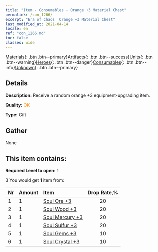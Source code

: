 ```yaml
---
title: "Item - Consumables - Orange +3 Material Chest"
permalink: /con_1266/
excerpt: "Era of Chaos  Orange +3 Material Chest"
last_modified_at: 2021-04-14
locale: en
ref: "con_1266.md"
toc: false
classes: wide
---
```

 [Materials](/Items/){: .btn .btn--primary}[Artifacts](/Items/Artifacts/){: .btn .btn--success}[Units](/Items/Units/){: .btn .btn--warning}[Heroes](/Items/Heroes/){: .btn .btn--danger}[Consumables](/Items/Consumables/){: .btn .btn--info}[Unknown](/Items/Unknown/){: .btn .btn--primary}

## Details
 **Description:** Receive a random orange +3 equipment-upgrading item.

 **Quality:** <span style="color: #FF8C00">OK</span>

 **Type:** Gift

## Gather

  None

## This item contains:

 **Required Level to open:** 1

 3 You would get **1** item  from:

  | Nr | Amount |     Item    | Drop Rate,% |
  |:---|:-------|:------------|:---------:|
  | 1 | 1 | [Soul Ore +3](/Items/mat_82/) | 20 | 
  | 2 | 1 | [Soul Wood +3](/Items/mat_83/) | 20 | 
  | 3 | 1 | [Soul Mercury +3](/Items/mat_84/) | 20 | 
  | 4 | 1 | [Soul Sulfur +3](/Items/mat_85/) | 20 | 
  | 5 | 1 | [Soul Gems +3](/Items/mat_86/) | 10 | 
  | 6 | 1 | [Soul Crystal +3](/Items/mat_87/) | 10 | 
